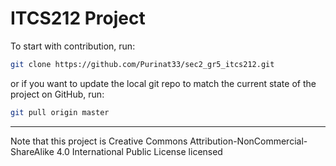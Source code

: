 # ITCS212 Project

To start with contribution, run:

```bash
git clone https://github.com/Purinat33/sec2_gr5_itcs212.git
```

or if you want to update the local git repo to match the current state of the project on GitHub, run:

```bash
git pull origin master
```
<hr>
Note that this project is Creative Commons Attribution-NonCommercial-ShareAlike 4.0 International Public License licensed
